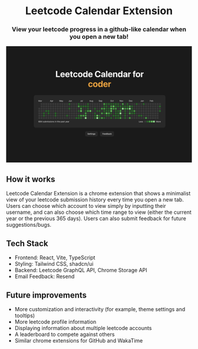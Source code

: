 <h1 align="center">Leetcode Calendar Extension</h1>

<h3 align="center">View your leetcode progress in a github-like calendar when you open a new tab!</h3>

<img src="./web-extension/public/screenshot.png" />

## How it works

Leetcode Calendar Extension is a chrome extension that shows a minimalist view of your leetcode submission history every time you open a new tab. Users can choose which account to view simply by inputting their username, and can also choose which time range to view (either the current year or the previous 365 days). Users can also submit feedback for future suggestions/bugs.

## Tech Stack

- Frontend: React, Vite, TypeScript
- Styling: Tailwind CSS, shadcn/ui
- Backend: Leetcode GraphQL API, Chrome Storage API
- Email Feedback: Resend

## Future improvements

- More customization and interactivity (for example, theme settings and tooltips)
- More leetcode profile information
- Displaying information about multiple leetcode accounts
- A leaderboard to compete against others
- Similar chrome extensions for GitHub and WakaTime